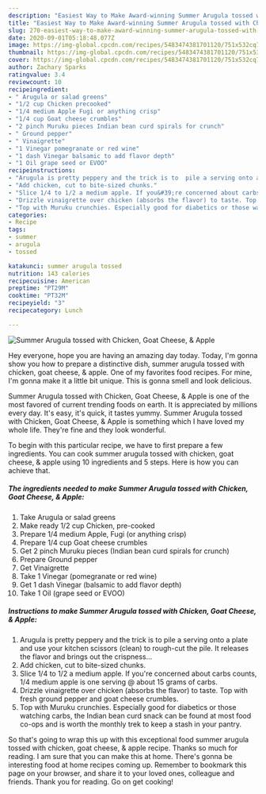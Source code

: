 ```yaml
---
description: "Easiest Way to Make Award-winning Summer Arugula tossed with Chicken, Goat Cheese, &amp;amp; Apple"
title: "Easiest Way to Make Award-winning Summer Arugula tossed with Chicken, Goat Cheese, &amp;amp; Apple"
slug: 270-easiest-way-to-make-award-winning-summer-arugula-tossed-with-chicken-goat-cheese-and-amp-apple
date: 2020-09-01T05:18:48.077Z
image: https://img-global.cpcdn.com/recipes/5483474381701120/751x532cq70/summer-arugula-tossed-with-chicken-goat-cheese-apple-recipe-main-photo.jpg
thumbnail: https://img-global.cpcdn.com/recipes/5483474381701120/751x532cq70/summer-arugula-tossed-with-chicken-goat-cheese-apple-recipe-main-photo.jpg
cover: https://img-global.cpcdn.com/recipes/5483474381701120/751x532cq70/summer-arugula-tossed-with-chicken-goat-cheese-apple-recipe-main-photo.jpg
author: Zachary Sparks
ratingvalue: 3.4
reviewcount: 10
recipeingredient:
- " Arugula or salad greens"
- "1/2 cup Chicken precooked"
- "1/4 medium Apple Fugi or anything crisp"
- "1/4 cup Goat cheese crumbles"
- "2 pinch Muruku pieces Indian bean curd spirals for crunch"
- " Ground pepper"
- " Vinaigrette"
- "1 Vinegar pomegranate or red wine"
- "1 dash Vinegar balsamic to add flavor depth"
- "1 Oil grape seed or EVOO"
recipeinstructions:
- "Arugula is pretty peppery and the trick is to  pile a serving onto a plate and use your kitchen scissors (clean) to rough-cut the pile. It releases the flavor and brings out the crispness..."
- "Add chicken, cut to bite-sized chunks."
- "Slice 1/4 to 1/2 a medium apple. If you&#39;re concerned about carbs counts, 1/4 medium apple is one serving @ about 15 grams of carbs."
- "Drizzle vinaigrette over chicken (absorbs the flavor) to taste. Top with fresh ground pepper and goat cheese crumbles."
- "Top with Muruku crunchies. Especially good for diabetics or those watching carbs, the Indian bean curd snack can be found at most food co-ops and is worth the monthly trek to keep a stash in your pantry."
categories:
- Recipe
tags:
- summer
- arugula
- tossed

katakunci: summer arugula tossed 
nutrition: 143 calories
recipecuisine: American
preptime: "PT29M"
cooktime: "PT32M"
recipeyield: "3"
recipecategory: Lunch

---
```



![Summer Arugula tossed with Chicken, Goat Cheese, &amp; Apple](https://img-global.cpcdn.com/recipes/5483474381701120/751x532cq70/summer-arugula-tossed-with-chicken-goat-cheese-apple-recipe-main-photo.jpg)

Hey everyone, hope you are having an amazing day today. Today, I'm gonna show you how to prepare a distinctive dish, summer arugula tossed with chicken, goat cheese, &amp; apple. One of my favorites food recipes. For mine, I'm gonna make it a little bit unique. This is gonna smell and look delicious.

Summer Arugula tossed with Chicken, Goat Cheese, &amp; Apple is one of the most favored of current trending foods on earth. It is appreciated by millions every day. It's easy, it's quick, it tastes yummy. Summer Arugula tossed with Chicken, Goat Cheese, &amp; Apple is something which I have loved my whole life. They're fine and they look wonderful.




To begin with this particular recipe, we have to first prepare a few ingredients. You can cook summer arugula tossed with chicken, goat cheese, &amp; apple using 10 ingredients and 5 steps. Here is how you can achieve that.

##### The ingredients needed to make Summer Arugula tossed with Chicken, Goat Cheese, &amp; Apple:

1. Take  Arugula or salad greens
1. Make ready 1/2 cup Chicken, pre-cooked
1. Prepare 1/4 medium Apple, Fugi (or anything crisp)
1. Prepare 1/4 cup Goat cheese crumbles
1. Get 2 pinch Muruku pieces (Indian bean curd spirals for crunch)
1. Prepare  Ground pepper
1. Get  Vinaigrette
1. Take 1 Vinegar (pomegranate or red wine)
1. Get 1 dash Vinegar (balsamic to add flavor depth)
1. Take 1 Oil (grape seed or EVOO)




##### Instructions to make Summer Arugula tossed with Chicken, Goat Cheese, &amp; Apple:

1. Arugula is pretty peppery and the trick is to  pile a serving onto a plate and use your kitchen scissors (clean) to rough-cut the pile. It releases the flavor and brings out the crispness...
1. Add chicken, cut to bite-sized chunks.
1. Slice 1/4 to 1/2 a medium apple. If you&#39;re concerned about carbs counts, 1/4 medium apple is one serving @ about 15 grams of carbs.
1. Drizzle vinaigrette over chicken (absorbs the flavor) to taste. Top with fresh ground pepper and goat cheese crumbles.
1. Top with Muruku crunchies. Especially good for diabetics or those watching carbs, the Indian bean curd snack can be found at most food co-ops and is worth the monthly trek to keep a stash in your pantry.




So that's going to wrap this up with this exceptional food summer arugula tossed with chicken, goat cheese, &amp; apple recipe. Thanks so much for reading. I am sure that you can make this at home. There's gonna be interesting food at home recipes coming up. Remember to bookmark this page on your browser, and share it to your loved ones, colleague and friends. Thank you for reading. Go on get cooking!
